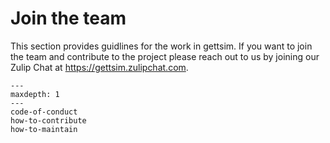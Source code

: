 # Join the team

This section provides guidlines for the work in gettsim. If you want to join the team
and contribute to the project please reach out to us by joining our Zulip Chat at
<https://gettsim.zulipchat.com>.

```{toctree}
---
maxdepth: 1
---
code-of-conduct
how-to-contribute
how-to-maintain
```
